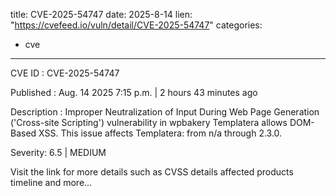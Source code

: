  
title: CVE-2025-54747
date: 2025-8-14
lien: "https://cvefeed.io/vuln/detail/CVE-2025-54747"
categories:
  - cve
---

CVE ID : CVE-2025-54747

Published :  Aug. 14
2025
7:15 p.m. | 2 hours
43 minutes ago

Description : Improper Neutralization of Input During Web Page Generation ('Cross-site Scripting') vulnerability in wpbakery Templatera allows DOM-Based XSS. This issue affects Templatera: from n/a through 2.3.0.

Severity: 6.5 | MEDIUM

Visit the link for more details
such as CVSS details
affected products
timeline
and more...
